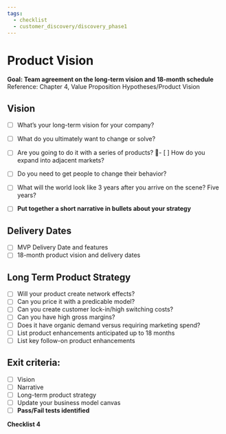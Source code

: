 ```yaml
---
tags:
  - checklist
  - customer_discovery/discovery_phase1
---
```


# Product Vision
**Goal: Team agreement on the long-term vision and 18-month schedule**
Reference: Chapter 4, Value Proposition Hypotheses/Product Vision

## Vision
- [ ] What’s your long-term vision for your company?
- [ ] What do you ultimately want to change or solve?
- [ ] Are you going to do it with a series of products?
- [ ] How do you expand into adjacent markets?
- [ ] Do you need to get people to change their behavior?
- [ ] What will the world look like 3 years after you arrive on the scene? Five years?

- [ ] **Put together a short narrative in bullets about your strategy**

## Delivery Dates
 - [ ] MVP Delivery Date and features
- [ ] 18-month product vision and delivery dates 
## Long Term Product Strategy
- [ ] Will your product create network effects?
- [ ] Can you price it with a predicable model?
- [ ] Can you create customer lock-in/high switching costs?
- [ ] Can you have high gross margins?
- [ ] Does it have organic demand versus requiring marketing spend?
- [ ] List product enhancements anticipated up to 18 months
- [ ] List key follow-on product enhancements
## Exit criteria:
- [ ] Vision
- [ ] Narrative
- [ ] Long-term product strategy
- [ ] Update your business model canvas
- [ ] **Pass/Fail tests identified**

**Checklist 4**
